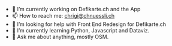 <!--
**chnuessli/chnuessli** is a ✨ _special_ ✨ repository because its `README.md` (this file) appears on your GitHub profile.

-->
- 🔭 I’m currently working on Defikarte.ch and the App
- 📫 How to reach me: chrigi@chnuessli.ch
- 🤔 I’m looking for help with Front End Redesign for Defikarte.ch
- 🌱 I’m currently learning Python, Javascript and Dataviz. 
- 💬 Ask me about anything, mostly OSM.
